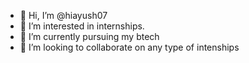 - 👋 Hi, I’m @hiayush07
- 👀 I’m interested in internships.
- 🌱 I’m currently pursuing my btech
- 💞️ I’m looking to collaborate on any type of intenships
  

<!---
hiayush07/hiayush07 is a ✨ special ✨ repository because its `README.md` (this file) appears on your GitHub profile.
You can click the Preview link to take a look at your changes.
--->
